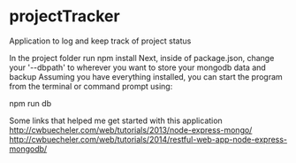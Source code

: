 # projectTracker
Application to log and keep track of project status

In the project folder run npm install
Next, inside of package.json, change your '--dbpath' to wherever you want to store your mongodb data and backup
Assuming you have everything installed, you can start the program from the terminal or command prompt using:

npm run db

Some links that helped me get started with this application
http://cwbuecheler.com/web/tutorials/2013/node-express-mongo/
http://cwbuecheler.com/web/tutorials/2014/restful-web-app-node-express-mongodb/
